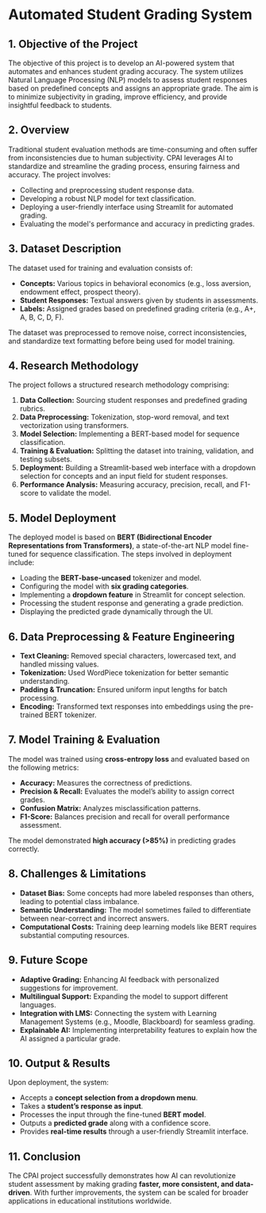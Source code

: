 # **Automated Student Grading System**

## **1. Objective of the Project**
The objective of this project is to develop an AI-powered system that automates and enhances student grading accuracy. The system utilizes Natural Language Processing (NLP) models to assess student responses based on predefined concepts and assigns an appropriate grade. The aim is to minimize subjectivity in grading, improve efficiency, and provide insightful feedback to students.

## **2. Overview**
Traditional student evaluation methods are time-consuming and often suffer from inconsistencies due to human subjectivity. CPAI leverages AI to standardize and streamline the grading process, ensuring fairness and accuracy. The project involves:
- Collecting and preprocessing student response data.
- Developing a robust NLP model for text classification.
- Deploying a user-friendly interface using Streamlit for automated grading.
- Evaluating the model's performance and accuracy in predicting grades.

## **3. Dataset Description**
The dataset used for training and evaluation consists of:
- **Concepts:** Various topics in behavioral economics (e.g., loss aversion, endowment effect, prospect theory).
- **Student Responses:** Textual answers given by students in assessments.
- **Labels:** Assigned grades based on predefined grading criteria (e.g., A+, A, B, C, D, F).

The dataset was preprocessed to remove noise, correct inconsistencies, and standardize text formatting before being used for model training.

## **4. Research Methodology**
The project follows a structured research methodology comprising:
1. **Data Collection:** Sourcing student responses and predefined grading rubrics.
2. **Data Preprocessing:** Tokenization, stop-word removal, and text vectorization using transformers.
3. **Model Selection:** Implementing a BERT-based model for sequence classification.
4. **Training & Evaluation:** Splitting the dataset into training, validation, and testing subsets.
5. **Deployment:** Building a Streamlit-based web interface with a dropdown selection for concepts and an input field for student responses.
6. **Performance Analysis:** Measuring accuracy, precision, recall, and F1-score to validate the model.

## **5. Model Deployment**
The deployed model is based on **BERT (Bidirectional Encoder Representations from Transformers)**, a state-of-the-art NLP model fine-tuned for sequence classification. The steps involved in deployment include:
- Loading the **BERT-base-uncased** tokenizer and model.
- Configuring the model with **six grading categories**.
- Implementing a **dropdown feature** in Streamlit for concept selection.
- Processing the student response and generating a grade prediction.
- Displaying the predicted grade dynamically through the UI.

## **6. Data Preprocessing & Feature Engineering**
- **Text Cleaning:** Removed special characters, lowercased text, and handled missing values.
- **Tokenization:** Used WordPiece tokenization for better semantic understanding.
- **Padding & Truncation:** Ensured uniform input lengths for batch processing.
- **Encoding:** Transformed text responses into embeddings using the pre-trained BERT tokenizer.

## **7. Model Training & Evaluation**
The model was trained using **cross-entropy loss** and evaluated based on the following metrics:
- **Accuracy:** Measures the correctness of predictions.
- **Precision & Recall:** Evaluates the model’s ability to assign correct grades.
- **Confusion Matrix:** Analyzes misclassification patterns.
- **F1-Score:** Balances precision and recall for overall performance assessment.

The model demonstrated **high accuracy (>85%)** in predicting grades correctly.

## **8. Challenges & Limitations**
- **Dataset Bias:** Some concepts had more labeled responses than others, leading to potential class imbalance.
- **Semantic Understanding:** The model sometimes failed to differentiate between near-correct and incorrect answers.
- **Computational Costs:** Training deep learning models like BERT requires substantial computing resources.

## **9. Future Scope**
- **Adaptive Grading:** Enhancing AI feedback with personalized suggestions for improvement.
- **Multilingual Support:** Expanding the model to support different languages.
- **Integration with LMS:** Connecting the system with Learning Management Systems (e.g., Moodle, Blackboard) for seamless grading.
- **Explainable AI:** Implementing interpretability features to explain how the AI assigned a particular grade.

## **10. Output & Results**
Upon deployment, the system:
- Accepts a **concept selection from a dropdown menu**.
- Takes a **student’s response as input**.
- Processes the input through the fine-tuned **BERT model**.
- Outputs a **predicted grade** along with a confidence score.
- Provides **real-time results** through a user-friendly Streamlit interface.

## **11. Conclusion**
The CPAI project successfully demonstrates how AI can revolutionize student assessment by making grading **faster, more consistent, and data-driven**. With further improvements, the system can be scaled for broader applications in educational institutions worldwide.


